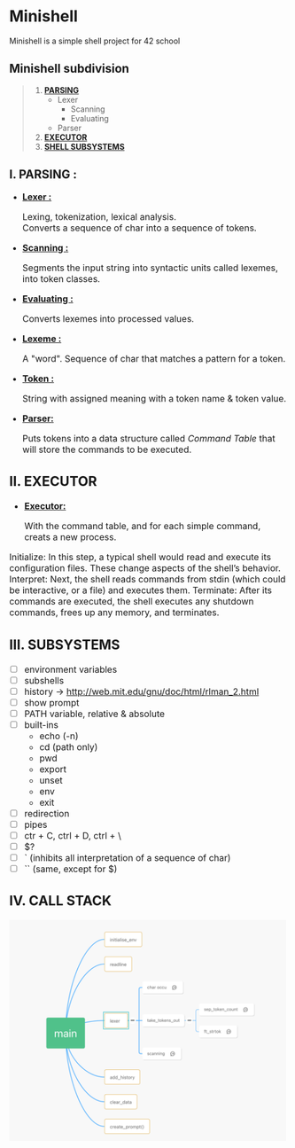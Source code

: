 # Minishell

Minishell is a simple shell project for 42 school

## Minishell subdivision


> 1. [**PARSING**](#parsing)
> 		- Lexer
> 			- Scanning
> 			- Evaluating
> 		- Parser
> 2. [**EXECUTOR**](#executor)
> 3. [**SHELL SUBSYSTEMS**](#subsystems)

## I. PARSING : <a name="parsing"></a>


- <font size="3"><ins>**Lexer :**<font> <br>

	Lexing, tokenization, lexical analysis.<br>
	Converts a sequence of char into a sequence of tokens.<br>

- <font size="3"><ins>**Scanning :**<font><br>

	Segments the input string into syntactic units called lexemes, into token classes.

- <font size="3"><ins>**Evaluating :**<font><br>

	Converts lexemes into processed values.

- <font size="3"><ins>**Lexeme :**<font><br>

	A "word". Sequence of char that matches a pattern for a token.
- <font size="3"><ins>**Token :**<font><br>

	String with assigned meaning with a token name & token value.
- <font size="3"><ins>**Parser:**<font><br>

	Puts tokens into a data structure called *Command Table* that will store the commands to be executed.

## II. EXECUTOR <a name="executor"></a>


- <font size="3"><ins>**Executor:**<font><br>

	With the command table, and for each simple command, creats a new process.

Initialize: In this step, a typical shell would read and execute its configuration files. These change aspects of the shell’s behavior.
Interpret: Next, the shell reads commands from stdin (which could be interactive, or a file) and executes them.
Terminate: After its commands are executed, the shell executes any shutdown commands, frees up any memory, and terminates.

## III. SUBSYSTEMS <a name="subsystems"></a>

- [ ] environment variables
- [ ] subshells
- [ ] history -> http://web.mit.edu/gnu/doc/html/rlman_2.html
- [ ] show prompt
- [ ] PATH variable, relative & absolute
- [ ] built-ins
    - echo (-n)
	- cd (path only)
	- pwd
	- export
	- unset
	- env
	- exit
- [ ] redirection
- [ ] pipes
- [ ] ctr + C, ctrl + D, ctrl + \
- [ ] $?
- [ ] ` (inhibits all interpretation of a sequence of char)
- [ ] `` (same, except for $)

## IV. CALL STACK <a name="subsystems"></a>

<img src="rsc/callstackmap.png?raw=true" width="500">


